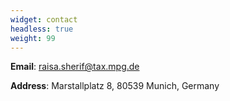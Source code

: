 ```yaml
---
widget: contact
headless: true
weight: 99
---
```



**Email**: raisa.sherif@tax.mpg.de

**Address**: Marstallplatz 8, 80539 Munich, Germany
